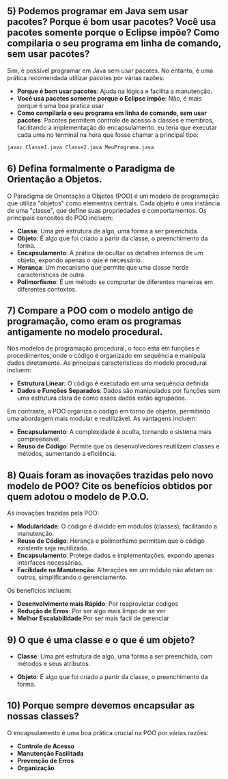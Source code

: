 ## 5) Podemos programar em Java sem usar pacotes? Porque é bom usar pacotes? Você usa pacotes somente porque o Eclipse impõe? Como compilaria o seu programa em linha de comando, sem usar pacotes?

Sim, é possível programar em Java sem usar pacotes. No entanto, é uma prática recomendada utilizar pacotes por várias razões:

- **Porque é bom usar pacotes**: Ajuda na lógica e facilita a manutenção.
- **Você usa pacotes somente porque o Eclipse impõe**: Não, é mais porque é uma boa pratica usar
- **Como compilaria o seu programa em linha de comando, sem usar pacotes**: Pacotes permitem controle de acesso a classes e membros, facilitando a implementação do encapsulamento.
eu teria que executar cada uma no terminal na hora que fosse chamar a principal tipo:

```bash
javac Classe1.java Classe2.java MeuPrograma.java 
```

## 6) Defina formalmente o Paradigma de Orientação a Objetos.

O Paradigma de Orientação a Objetos (POO) é um modelo de programação que utiliza "objetos" como elementos centrais. Cada objeto é uma instância de uma "classe", que define suas propriedades e comportamentos. Os principais conceitos do POO incluem:

- **Classe**: Uma pré estrutura de algo, uma forma a ser preenchida.
- **Objeto**: É algo que foi criado a partir da classe, o preenchimento da forma.
- **Encapsulamento**: A prática de ocultar os detalhes internos de um objeto, expondo apenas o que é necessário.
- **Herança**: Um mecanismo que permite que uma classe herde características de outra.
- **Polimorfismo**: É um método se comportar de diferentes maneiras em diferentes contextos.

## 7) Compare a POO com o modelo antigo de programação, como eram os programas antigamente no modelo procedural.

Nos modelos de programação procedural, o foco está em funções e procedimentos, onde o código é organizado em sequência e manipula dados diretamente. As principais características do modelo procedural incluem:

- **Estrutura Linear**: O código é executado em uma sequência definida
- **Dados e Funções Separados**: Dados são manipulados por funções sem uma estrutura clara de como esses dados estão agrupados.

Em contraste, a POO organiza o código em torno de objetos, permitindo uma abordagem mais modular e reutilizável. As vantagens incluem:

- **Encapsulamento**: A complexidade é oculta, tornando o sistema mais compreensível.
- **Reuso de Código**: Permite que os desenvolvedores reutilizem classes e métodos, aumentando a eficiência.

## 8) Quais foram as inovações trazidas pelo novo modelo de POO? Cite os benefícios obtidos por quem adotou o modelo de P.O.O.

As inovações trazidas pela POO:

- **Modularidade**: O código é dividido em módulos (classes), facilitando a manutenção.
- **Reuso de Código**: Herança e polimorfismo permitem que o código existente seja reutilizado.
- **Encapsulamento**: Protege dados e implementações, expondo apenas interfaces necessárias.
- **Facilidade na Manutenção**: Alterações em um módulo não afetam os outros, simplificando o gerenciamento.

Os benefícios incluem:

- **Desenvolvimento mais Rápido**: Por reaprovietar codigos
- **Redução de Erros**: Por ser algo mais limpo de se ver 
- **Melhor Escalabilidade** Por ser mais facil de gerenciar

## 9) O que é uma classe e o que é um objeto?

- **Classe**: Uma pré estrutura de algo, uma forma a ser preenchida, com métodos e seus atributos.

- **Objeto**: É algo que foi criado a partir da classe, o preenchimento da forma.

## 10) Porque sempre devemos encapsular as nossas classes?

O encapsulamento é uma boa prática crucial na POO por várias razões:

- **Controle de Acesso**
- **Manutenção Facilitada**
- **Prevenção de Erros**
- **Organização**
